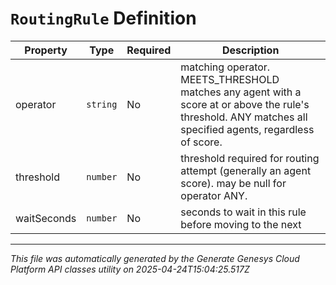 # `RoutingRule` Definition

| Property | Type | Required | Description |
|----------|------|----------|-------------|
| operator | `string` | No | matching operator.  MEETS_THRESHOLD matches any agent with a score at or above the rule's threshold.  ANY matches all specified agents, regardless of score. |
| threshold | `number` | No | threshold required for routing attempt (generally an agent score).  may be null for operator ANY. |
| waitSeconds | `number` | No | seconds to wait in this rule before moving to the next |

---

*This file was automatically generated by the Generate Genesys Cloud Platform API classes utility on 2025-04-24T15:04:25.517Z*